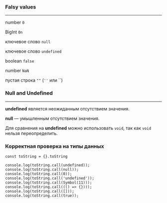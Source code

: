 ### Falsy values ###
------------------------
number `0`

BigInt `0n`

ключевое слово `null`

ключевое слово `undefined`

boolean `false`

number `NaN`

пустая строка `""` (`''` или \`\`)


### Null and Undefined ###
-------------------------

<b>undefined</b> является неожиданным отсутствием значения.

<b>null</b> — умышленным отсутствием значения.

Для сравнения на <b>undefined</b> можно использовать `void`, так как `void` нельзя переопределить.

### Корректная проверка на типы данных ###

```
const toString = {}.toString

console.log(toString.call(undefined));
console.log(toString.call(null));
console.log(toString.call(0));
console.log(toString.call('undefined'));
console.log(toString.call(Symbol(11)));
console.log(toString.call((() => {})));
console.log(toString.call([]));
console.log(toString.call(true));
```

